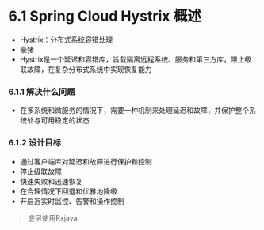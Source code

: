 # 6.1 Spring Cloud Hystrix 概述

- Hystrix：分布式系统容错处理
- 豪猪
- Hystrix是一个延迟和容错库，旨载隔离远程系统、服务和第三方库，阻止级联故障，在复杂分布式系统中实现恢复能力


### 6.1.1 解决什么问题

- 在多系统和微服务的情况下，需要一种机制来处理延迟和故障，并保护整个系统处与可用稳定的状态

### 6.1.2 设计目标

- 通过客户端库对延迟和故障进行保护和控制
- 停止级联故障
- 快速失败和迅速恢复
- 在合理情况下回退和优雅地降级
- 开启近实时监控、告警和操作控制

> 底层使用Rxjava
